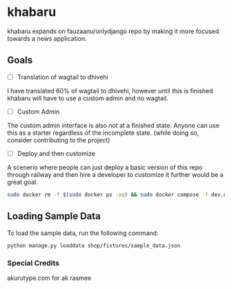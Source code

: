 # khabaru

khabaru expands on fauzaanu/onlydjango repo by making it more focused towards a news application. 

## Goals

- [ ] Translation of wagtail to dhivehi

I have translated 60% of wagtail to dhivehi, however until this is finished khabaru will have to use a custom admin and no wagtail.

- [ ] Custom Admin

The custom admin interface is also not at a finished state. Anyone can use this as a starter regardless of the incomplete state. (while doing so, consider contributing to the project)

- [ ] Deploy and then customize

A scenerio where people can just deploy a basic version of this repo through railway and then hire a developer to customize it further would be a great goal.

```bash
sudo docker rm -f $(sudo docker ps -aq) && sudo docker compose -f dev.docker-compose.yml up -d
```

## Loading Sample Data

To load the sample data, run the following command:

```
python manage.py loaddata shop/fixtures/sample_data.json
```

### Special Credits

akurutype.com for ak rasmee
